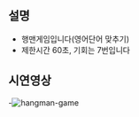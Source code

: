 ## 설명

- 행맨게임입니다(영어단어 맞추기)
- 제한시간 60초, 기회는 7번입니다

## 시연영상

-![hangman-game](https://github.com/richdad6208/vanila/assets/126126067/f40face8-f69b-49ff-a242-910a63df47ed)
